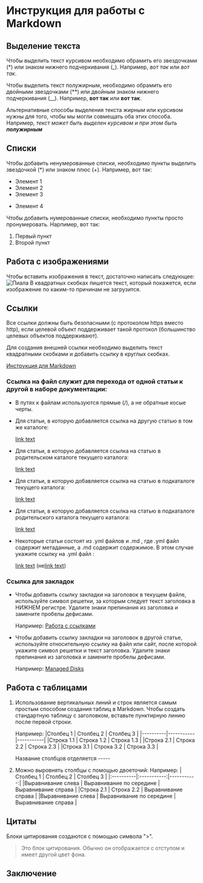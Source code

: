 # Инструкция для работы с Markdown

## Выделение текста

Чтобы выделить текст курсивом необходимо обрамить его звездочками (*) или знаком нижнего подчеркивания (_). Например, *вот так* или _вот так_.

Чтобы выделить текст полужирным, необходимо обрамить его двойными звездочками (**) или двойным знаком нижнего подчеркивания (__). Например, **вот так** или __вот так__.

Альтернативные способы выделения текста жирным или курсивом нужны для того, чтобы мы могли совмещать оба этих способа. Например, _текст может быть выделен курсивом и при этом быть **полужирным**_

## Списки

Чтобы добавить ненумерованные списки, необходимо пункты выделить звездочкой (*) или знаком плюс (+).
Например, вот так:
* Элемент 1
* Элемент 2
* Элемент 3
+ Элемент 4

Чтобы добавить нумерованные списки, необходимо пункты просто пронумеровать.
Нарпимер, вот так:
1. Первый пункт
2. Второй пункт

## Работа с изображениями

Чтобы вставить изображения в текст, достаточно написать следующее:
![Пиала](Ru.jpg_640x640.webp)
В квадратных скобках пишется текст, который покажется, если изображение по каким-то причинам не загрузится.

## Ссылки

Все ссылки должны быть безопасными (с протоколом https вместо http), если целевой объект поддерживает такой протокол (большинство целевых объектов поддерживают).

Для создания внешней ссылки необходимо выделить текст квадратными скобками и добавить ссылку в круглых скобках.

[Инструкция для Markdown](https://learn.microsoft.com/ru-ru/contribute/content/markdown-reference)

### Ссылка на файл служит для перехода от одной статьи к другой в наборе документации:
* В путях к файлам используются прямые (/), а не обратные косые черты.

* Для статьи, в которую добавляется ссылка на другую статью в том же каталоге:

    [link text](article-name.md)

* Для статьи, в которую добавляется ссылка на статью в родительском каталоге текущего каталога:

    [link text](../article-name.md)

* Для статьи, в которую добавляется ссылка на статью в подкаталоге текущего каталога:

    [link text](directory/article-name.md)

* Для статьи, в которую добавляется ссылка на статью в подкаталоге родительского каталога текущего каталога:

    [link text](../directory/article-name.md)

* Некоторые статьи состоят из .yml файлов и .md , где .yml файл содержит метаданные, а .md содержит содержимое. В этом случае укажите ссылку на .yml файл :

    [link text](../directory/article-name.yml) (не[link text](../directory/article-name-content.md))


### Ссылка для закладок
* Чтобы добавить ссылку закладки на заголовок в текущем файле, используйте символ решетки, за которым следует текст заголовка в НИЖНЕМ регистре. Удалите знаки препинания из заголовка и замените пробелы дефисами.

    Например: [Работа с ссылками](#ссылки)

* Чтобы добавить ссылку закладки на заголовок в другой статье, используйте относительную ссылку на файл или сайт, после которой укажите символ решетки и текст заголовка. Удалите знаки препинания из заголовка и замените пробелы дефисами.

    Например: [Managed Disks](../../linux/overview.md#managed-disks)

## Работа с таблицами

1. Использование вертикальных линий и строк является самым простым способом создания таблиц в Markdown. Чтобы создать стандартную таблицу с заголовком, вставьте пунктирную линию после первой строки.

    Например:
    |Столбец 1 | Столбец 2 | Столбец 3 |
    |----------|-----------|-----------|
    |Строка 1.1  | Строка 1.2  | Строка 1.3  |
    |Строка 2.1  | Строка 2.2  | Строка 2.3  |
    |Строка 3.1  | Строка 3.2  | Строка 3.3  |

    Название столбцов отделяется -----
    

2. Можно выровнять столбцы с помощью двоеточий:
    Например:
    |Столбец 1 | Столбец 2 | Столбец 3 |
    |:----------|:-----------:|-----------:|
    |Выравнивание слева  | Выравнивание по середине  | Выравнивание справа  |
    |Строка 2.1  | Строка 2.2  | Выравнивание справа  |
    |Выравнивание слева  | Выравнивание по середине  | Выравнивание справа  |


## Цитаты

Блоки цитирования создаются с помощью символа ">".
> Это блок цитирования. Обычно он отображается с отступом и имеет другой цвет фона.

## Заключение